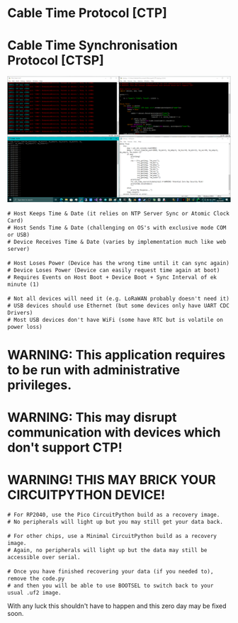 # Cable Time Protocol [CTP]
# Cable Time Synchronisation Protocol [CTSP]

![screenshot](https://github.com/TheMindVirus/macropad/blob/archive/sketches/CableTimeProtocol/screenshot.png)

```
# Host Keeps Time & Date (it relies on NTP Server Sync or Atomic Clock Card)
# Host Sends Time & Date (challenging on OS's with exclusive mode COM or USB)
# Device Receives Time & Date (varies by implementation much like web server)

# Host Loses Power (Device has the wrong time until it can sync again)
# Device Loses Power (Device can easily request time again at boot)
# Requires Events on Host Boot + Device Boot + Sync Interval of ek minute (1)

# Not all devices will need it (e.g. LoRaWAN probably doesn't need it)
# USB devices should use Ethernet (but some devices only have UART CDC Drivers)
# Most USB devices don't have WiFi (some have RTC but is volatile on power loss)
```
# WARNING: This application requires to be run with administrative privileges.
# WARNING: This may disrupt communication with devices which don't support CTP!
# WARNING! THIS MAY BRICK YOUR CIRCUITPYTHON DEVICE!
```
# For RP2040, use the Pico CircuitPython build as a recovery image.
# No peripherals will light up but you may still get your data back.

# For other chips, use a Minimal CircuitPython build as a recovery image.
# Again, no peripherals will light up but the data may still be accessible over serial.

# Once you have finished recovering your data (if you needed to), remove the code.py
# and then you will be able to use BOOTSEL to switch back to your usual .uf2 image.
```
With any luck this shouldn't have to happen and this zero day may be fixed soon.
